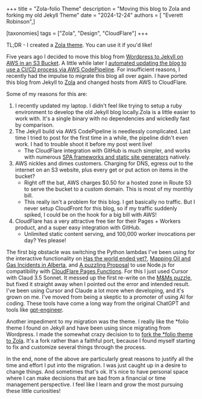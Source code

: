 +++
title = "Zola-folio Theme"
description = "Moving this blog to Zola and forking my old Jekyll Theme"
date = "2024-12-24"
authors = [ "Everett Robinson",]

[taxonomies]
tags = ["Zola", "Design", "CloudFlare"]
+++

TL;DR - I created a [Zola theme](https://github.com/evjrob/zola-folio). You can use it if you'd like!

Five years ago I decided to move this blog from [Wordpress to Jekyll on AWS in an S3 Bucket](/going-serverless/). A little while later I [automated updating the blog to use a CI/CD process via AWS CodePipeline](/devops-cicd/). For insufficient reasons, I recently had the impulse to migrate this blog all over again. I have ported this blog from Jekyll to [Zola](https://www.getzola.org/) and changed hosts from AWS to CloudFlare.

Some of my reasons for this are:

1. I recently updated my laptop. I didn't feel like trying to setup a ruby environment to develop the old Jekyll blog locally.Zola is a little easier to work with. It's a single binary with no dependencies and wickedly fast by comparison.
2. The Jekyll build via AWS CodePipeline is needlessly complicated. Last time I tried to post for the first time in a while, the pipeline didn't even work. I had to trouble shoot it before my post went live!
    * The CloudFlare integration with GitHub is much simpler, and works with numerous [SPA frameworks and static site generators](https://developers.cloudflare.com/pages/framework-guides/) natively.
3. AWS nickles and dimes customers. Charging for DNS, egress out to the internet on an S3 website, plus every get or put action on items in the bucket?
    * Right off the bat, AWS charges $0.50 for a hosted zone in Route 53 to serve the bucket to a custom domain. This is most of my monthly bill.
    * This really isn't a problem for this blog. I get basically no traffic. But I never setup CloudFront for this blog, so if my traffic suddenly spiked, I could be on the hook for a big bill with AWS!
4. CloudFlare has a very attractive free tier for their Pages + Workers product, and a super easy integration with GitHub.
    * Unlimited static content serving, and 100,000 worker invocations per day? Yes please!

The first big obstacle was switching the Python lambdas I've been using for the interactive functionality on [Has the world ended yet?](https://everettsprojects.com/has-the-world-ended-yet-a-first-attempt-at-web-development/), [Mapping Oil and Gas Incidents in Alberta](https://everettsprojects.com/mapping-oil-and-gas-incidents-in-alberta-improvements/), and [A puzzling Proposal](https://everettsprojects.com/puzzling-proposal/) to use Node.js for compatibility with [CloudFlare Pages Functions](https://developers.cloudflare.com/pages/functions/). For this I just used Cursor with Claud 3.5 Sonnet. It messed up the first re-write on the [M&Ms puzzle](https://everettsprojects.com/8543W/mandms/), but fixed it straight away when I pointed out the error and intended result. I've been using Cursor and Claude a lot more when developing, and it's grown on me. I've moved from being a skeptic to a promoter of using AI for coding. These tools have come a long way from the original ChatGPT and tools like [gpt-engineer](https://github.com/gpt-engineer-org/gpt-engineer).

Another impediment to my migration was the theme. I really like the *folio theme I found on Jekyll and have been using since migrating from Wordpress. I made the somewhat crazy decision to to [fork the *folio theme to Zola](https://github.com/evjrob/zola-folio). It's a fork rather than a faithful port, because I found myself starting to fix and customize several things through the process.

In the end, none of the above are particularly great reasons to justify all the time and effort I put into the migration. I was just caught up in a desire to change things. And sometimes that's ok. It's nice to have personal space where I can make decisions that are bad from a financial or time management perspective. I feel like I learn and grow the most pursuing these little curiosities!